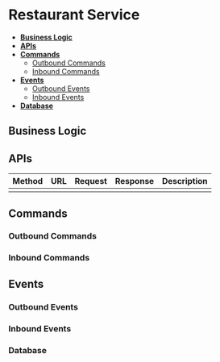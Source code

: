 # Restaurant Service

- [**Business Logic**](#business-logic)
- [**APIs**](#apis)
- [**Commands**](#commands)
   - [Outbound Commands](#outbound-commands)
   - [Inbound Commands](#inbound-commands)
- [**Events**](#events)
   - [Outbound Events](#outbound-events)
   - [Inbound Events](#inbound-events)
- [**Database**](#database)

## Business Logic

## APIs
| Method | URL | Request | Response | Description | 
|----|----|----|----|----|
| | | | | |

## Commands
### Outbound Commands
### Inbound Commands

## Events
### Outbound Events
### Inbound Events

### Database
